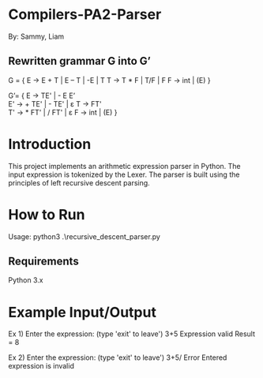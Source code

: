 # Compilers-PA2-Parser
By: Sammy, Liam

## Rewritten grammar G into G’

G = {
E → E + T | E – T | -E | T
T → T * F | T/F | F
F → int | (E)
}

G’= {
E -> TE' | - E E’		
E' -> + TE' | - TE' | ε	
T -> FT'		
T' -> * FT' | / FT' | ε
F -> int | (E)
}



# Introduction
This project implements an arithmetic expression parser in Python. The input expression is tokenized by the Lexer. The parser is built using the principles of left recursive descent parsing. 

# How to Run
Usage: python3 .\recursive_descent_parser.py

## Requirements
Python 3.x

# Example Input/Output
Ex 1)
Enter the expression: (type 'exit' to leave')
3+5 
Expression valid
Result = 8

Ex 2)
Enter the expression: (type 'exit' to leave')
3+5/ 
Error Entered expression is invalid
